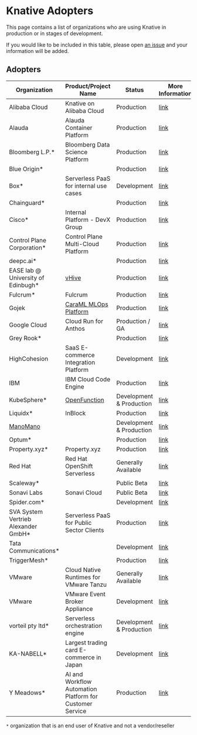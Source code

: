 # Knative Adopters

This page contains a list of organizations who are using Knative in production or in stages of development.

If you would like to be included in this table, please open [an issue](https://github.com/knative/community/issues/new?assignees=&labels=kind%2Fdocumentation%2Csize%2FS&projects=&template=ADOPTERS.yaml&title=%5BADOPTERS%5D%3A+%24%7BCOMPANY+NAME+HERE%7D) and your information will be added.

## Adopters

| Organization                         | Product/Project Name                                                 | Status                   | More Information                                                         |
|--------------------------------------|----------------------------------------------------------------------|--------------------------|--------------------------------------------------------------------------|
| Alibaba Cloud                        | Knative on Alibaba Cloud                                             | Production               | [link](https://cs.console.aliyun.com/)                                   |
| Alauda                               | Alauda Container Platform                                            | Production               | [link](https://www.alauda.io/)                                   |
| Bloomberg L.P.*                      | Bloomberg Data Science Platform                                      | Production               | [link](https://www.bloomberg.net/)                                       |
| Blue Origin*                         |                                                                      | Production               | [link](https://www.blueorigin.com/)                                      |
| Box*                                 | Serverless PaaS for internal use cases                               | Development              | [link](https://box.com/)                                                 |
| Chainguard*                          |                                                                      | Production               | [link](https://chainguard.dev)                                           |
| Cisco*                               | Internal Platform - DevX Group                                       | Production               | [link](https://www.cisco.com/)                                           |
| Control Plane Corporation*           | Control Plane Multi-Cloud Platform                                   | Production               | [link](https://www.controlplane.com/)                                    |
| deepc.ai*                            |                                                                      | Production               | [link](https://www.deepc.ai/)                                            |
| EASE lab @ University of Edinbugh*   | [vHive](https://github.com/ease-lab/vhive )                          | Production               | [link](https://easelab.inf.ed.ac.uk)                                     |
| Fulcrum*                             | Fulcrum                                                              | Production               | [link](https://www.fulcrumapp.com/)                                      |
| Gojek                                | [CaraML MLOps Platform](https://github.com/caraml-dev)               | Production               | [link](https://www.gojek.com)                                            |
| Google Cloud                         | Cloud Run for Anthos                                                 | Production / GA          | [link](https://cloud.google.com/anthos/run)                              |
| Grey Rook*                           |                                                                      | Production               | [link](https://www.greyrook.com)                                         |
| HighCohesion                         | SaaS E-commerce Integration Platform                                 | Development              | [link](https://www.highcohesion.com/)                                    |
| IBM                                  | IBM Cloud Code Engine                                                | Production               | [link](https://cloud.ibm.com/codeengine)                                 |
| KubeSphere*                          | [OpenFunction](https://github.com/OpenFunction/OpenFunction#serving) | Development & Production | [link](https://kubesphere.io/)                                           |
| Liquidx*                             | InBlock                                                              | Production               | [link](https://www.liquidx.com/)                                         |
| [ManoMano](https://www.manomano.es/) |                                                                      | Development & Production | [link](https://www.manomano.es/)                                         |
| Optum*                               |                                                                      | Production               | [link](https://optum.com/)                                               |
| Property.xyz*                        | Property.xyz                                                         | Production               | [link](https://property.xyz/)                                            |
| Red Hat                              | Red Hat OpenShift Serverless                                         | Generally Available      | [link](https://www.openshift.com/learn/topics/serverless)                |
| Scaleway*                            |                                                                      | Public Beta              | [link](https://www.scaleway.com/en)                                      |
| Sonavi Labs                          | Sonavi Cloud                                                         | Public Beta              | [link](https://www.sonavilabs.com)                                       |
| Spider.com*                          |                                                                      | Development              | [link](https://www.spider.com)                                           |
| SVA System Vertrieb Alexander GmbH*  | Serverless PaaS for Public Sector Clients                            | Production               | [link](https://www.cncf.io/case-studies/system-vertrieb-alexander-gmbh/) |
| Tata Communications*                 |                                                                      | Development              | [link](https://www.tatacommunications.com/solutions/cloud/platforms)     |
| TriggerMesh*                         |                                                                      | Production               | [link](https://triggermesh.com)                                          |
| VMware                               | Cloud Native Runtimes for VMware Tanzu                               | Generally Available      | [link](https://network.tanzu.vmware.com/products/serverless)             |
| VMware                               | VMware Event Broker Appliance                                        | Development              | [link](https://vmweventbroker.io/)                                       |
| vorteil pty ltd*                     | Serverless orchestration engine                                      | Development & Production | [link](http://vorteil.io)                                                |
| KA-NABELL*                           | Largest trading card E-commerce in Japan                             | Development              | [link](https://www.ka-nabell.com)                                        |
| Y Meadows*                           | AI and Workflow Automation Platform for Customer Service             | Production               | [link](https://www.ymeadows.com)                                         |

`*` organization that is an end user of Knative and not a vendor/reseller
